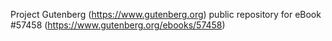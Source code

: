 Project Gutenberg (https://www.gutenberg.org) public repository for
eBook #57458 (https://www.gutenberg.org/ebooks/57458)
